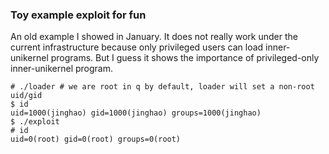 ### Toy example exploit for fun

An old example I showed in January. It does not really work under the current
infrastructure because only privileged users can load inner-unikernel programs.
But I guess it shows the importance of privileged-only inner-unikernel program.

```console
# ./loader # we are root in q by default, loader will set a non-root uid/gid 
$ id
uid=1000(jinghao) gid=1000(jinghao) groups=1000(jinghao)
$ ./exploit 
# id
uid=0(root) gid=0(root) groups=0(root)
```
